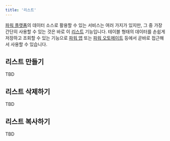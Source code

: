 ```yaml
---
title: '리스트'
---
```


[파워 플랫폼][pp]의 데이터 소스로 활용할 수 있는 서비스는 여러 가지가 있지만, 그 중 가장 간단히 사용할 수 있는 것은 바로 이 [리스트][spo lists] 기능입니다. 테이블 형태의 데이터를 손쉽게 저장하고 조회할 수 있는 기능으로 [파워 앱][paa] 또는 [파워 오토메이트][pau] 등에서 곧바로 접근해서 사용할 수 있습니다.


## 리스트 만들기 ##

TBD


## 리스트 삭제하기 ##

TBD


## 리스트 복사하기 ##

TBD


[pp]: https://powerplatform.microsoft.com/ko-kr/?WT.mc_id=github-0000-juyoo

[spo lists]: https://www.microsoft.com/ko-kr/microsoft-365/microsoft-lists?WT.mc_id=github-0000-juyoo

[paa]: https://powerapps.microsoft.com/ko-kr/?WT.mc_id=github-0000-juyoo
[pau]: https://flow.microsoft.com/ko-kr/?WT.mc_id=github-0000-juyoo
